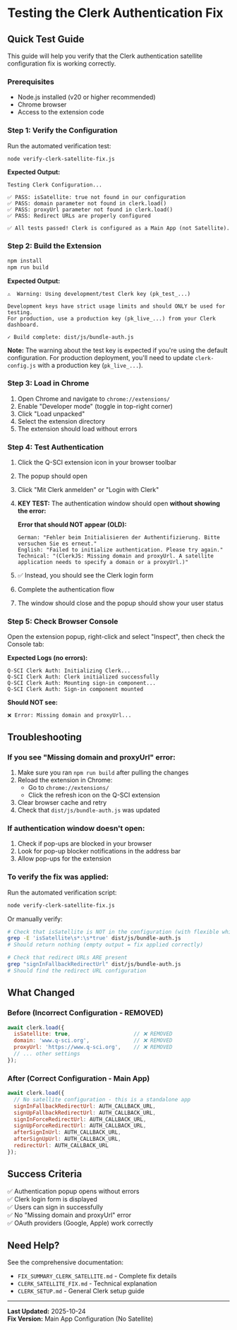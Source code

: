 # Testing the Clerk Authentication Fix

## Quick Test Guide

This guide will help you verify that the Clerk authentication satellite configuration fix is working correctly.

### Prerequisites

- Node.js installed (v20 or higher recommended)
- Chrome browser
- Access to the extension code

### Step 1: Verify the Configuration

Run the automated verification test:

```bash
node verify-clerk-satellite-fix.js
```

**Expected Output:**
```
Testing Clerk Configuration...

✅ PASS: isSatellite: true not found in our configuration
✅ PASS: domain parameter not found in clerk.load()
✅ PASS: proxyUrl parameter not found in clerk.load()
✅ PASS: Redirect URLs are properly configured

✅ All tests passed! Clerk is configured as a Main App (not Satellite).
```

### Step 2: Build the Extension

```bash
npm install
npm run build
```

**Expected Output:**
```
⚠️  Warning: Using development/test Clerk key (pk_test_...)

Development keys have strict usage limits and should ONLY be used for testing.
For production, use a production key (pk_live_...) from your Clerk dashboard.

✓ Build complete: dist/js/bundle-auth.js
```

**Note:** The warning about the test key is expected if you're using the default configuration. For production deployment, you'll need to update `clerk-config.js` with a production key (`pk_live_...`).

### Step 3: Load in Chrome

1. Open Chrome and navigate to `chrome://extensions/`
2. Enable "Developer mode" (toggle in top-right corner)
3. Click "Load unpacked"
4. Select the extension directory
5. The extension should load without errors

### Step 4: Test Authentication

1. Click the Q-SCI extension icon in your browser toolbar
2. The popup should open
3. Click "Mit Clerk anmelden" or "Login with Clerk"
4. **KEY TEST:** The authentication window should open **without showing the error:**
   
   **Error that should NOT appear (OLD):**
   ```
   German: "Fehler beim Initialisieren der Authentifizierung. Bitte versuchen Sie es erneut."
   English: "Failed to initialize authentication. Please try again."
   Technical: "(ClerkJS: Missing domain and proxyUrl. A satellite application needs to specify a domain or a proxyUrl.)"
   ```
5. ✅ Instead, you should see the Clerk login form
6. Complete the authentication flow
7. The window should close and the popup should show your user status

### Step 5: Check Browser Console

Open the extension popup, right-click and select "Inspect", then check the Console tab:

**Expected Logs (no errors):**
```
Q-SCI Clerk Auth: Initializing Clerk...
Q-SCI Clerk Auth: Clerk initialized successfully
Q-SCI Clerk Auth: Mounting sign-in component...
Q-SCI Clerk Auth: Sign-in component mounted
```

**Should NOT see:**
```
❌ Error: Missing domain and proxyUrl...
```

## Troubleshooting

### If you see "Missing domain and proxyUrl" error:

1. Make sure you ran `npm run build` after pulling the changes
2. Reload the extension in Chrome:
   - Go to `chrome://extensions/`
   - Click the refresh icon on the Q-SCI extension
3. Clear browser cache and retry
4. Check that `dist/js/bundle-auth.js` was updated

### If authentication window doesn't open:

1. Check if pop-ups are blocked in your browser
2. Look for pop-up blocker notifications in the address bar
3. Allow pop-ups for the extension

### To verify the fix was applied:

Run the automated verification script:
```bash
node verify-clerk-satellite-fix.js
```

Or manually verify:
```bash
# Check that isSatellite is NOT in the configuration (with flexible whitespace matching)
grep -E 'isSatellite\s*:\s*true' dist/js/bundle-auth.js
# Should return nothing (empty output = fix applied correctly)

# Check that redirect URLs ARE present
grep "signInFallbackRedirectUrl" dist/js/bundle-auth.js
# Should find the redirect URL configuration
```

## What Changed

### Before (Incorrect Configuration - REMOVED)
```javascript
await clerk.load({
  isSatellite: true,                    // ❌ REMOVED
  domain: 'www.q-sci.org',              // ❌ REMOVED
  proxyUrl: 'https://www.q-sci.org',    // ❌ REMOVED
  // ... other settings
});
```

### After (Correct Configuration - Main App)
```javascript
await clerk.load({
  // No satellite configuration - this is a standalone app
  signInFallbackRedirectUrl: AUTH_CALLBACK_URL,
  signUpFallbackRedirectUrl: AUTH_CALLBACK_URL,
  signInForceRedirectUrl: AUTH_CALLBACK_URL,
  signUpForceRedirectUrl: AUTH_CALLBACK_URL,
  afterSignInUrl: AUTH_CALLBACK_URL,
  afterSignUpUrl: AUTH_CALLBACK_URL,
  redirectUrl: AUTH_CALLBACK_URL
});
```

## Success Criteria

✅ Authentication popup opens without errors  
✅ Clerk login form is displayed  
✅ Users can sign in successfully  
✅ No "Missing domain and proxyUrl" error  
✅ OAuth providers (Google, Apple) work correctly  

## Need Help?

See the comprehensive documentation:
- `FIX_SUMMARY_CLERK_SATELLITE.md` - Complete fix details
- `CLERK_SATELLITE_FIX.md` - Technical explanation
- `CLERK_SETUP.md` - General Clerk setup guide

---

**Last Updated:** 2025-10-24  
**Fix Version:** Main App Configuration (No Satellite)
